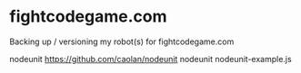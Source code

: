 fightcodegame.com
=================

Backing up / versioning my robot(s) for fightcodegame.com


nodeunit
   https://github.com/caolan/nodeunit
   nodeunit nodeunit-example.js



